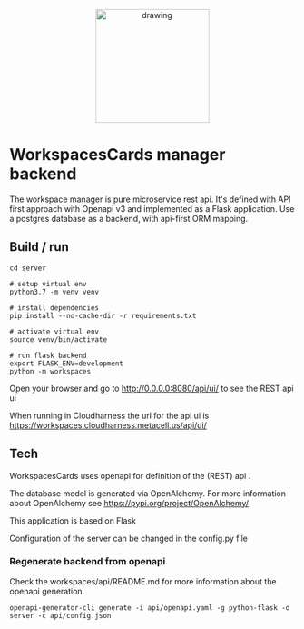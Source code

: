 <p align="center">
<img src="http://www.opensourcebrain.org/images/osbcircle.png" alt="drawing" width="200"/>
</p>

# WorkspacesCards manager backend
The workspace manager is pure microservice rest api.
It's defined with API first approach with Openapi v3 and implemented as a Flask application.
Use a postgres database as a backend, with api-first ORM mapping.


## Build / run

```
cd server

# setup virtual env
python3.7 -m venv venv

# install dependencies
pip install --no-cache-dir -r requirements.txt

# activate virtual env
source venv/bin/activate

# run flask backend
export FLASK_ENV=development
python -m workspaces
```

Open your browser and go to  http://0.0.0.0:8080/api/ui/ to see the REST api ui

When running in Cloudharness the url for the api ui is https://workspaces.cloudharness.metacell.us/api/ui/

## Tech

WorkspacesCards uses openapi for definition of the (REST) api .

The database model is generated via OpenAlchemy. For more information about OpenAlchemy see https://pypi.org/project/OpenAlchemy/

This application is based on Flask

Configuration of the server can be changed in the config.py file


### Regenerate backend from openapi

Check the workspaces/api/README.md for more information about the openapi generation.
```
openapi-generator-cli generate -i api/openapi.yaml -g python-flask -o server -c api/config.json
```
